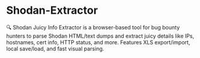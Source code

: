 # Shodan-Extractor
🔍 Shodan Juicy Info Extractor is a browser-based tool for bug bounty hunters to parse Shodan HTML/text dumps and extract juicy details like IPs, hostnames, cert info, HTTP status, and more. Features XLS export/import, local save/load, and fast visual parsing.
